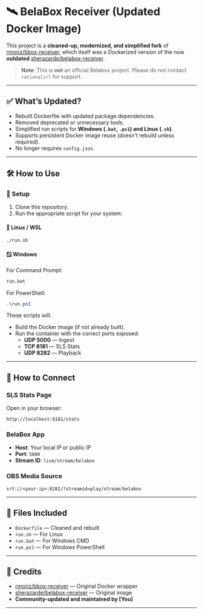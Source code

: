 # 🛰️ BelaBox Receiver (Updated Docker Image)

This project is a **cleaned-up, modernized, and simplified fork** of [rmoriz/bbox-receiver](https://github.com/rmoriz/bbox-receiver), which itself was a Dockerized version of the now **outdated** [sherazarde/belabox-receiver](https://hub.docker.com/r/sherazarde/belabox-receiver).

> **Note**: This is **not** an official Belabox project. Please do not contact `rationalirl` for support.

---

## ✅ What’s Updated?

- Rebuilt Dockerfile with updated package dependencies.
- Removed deprecated or unnecessary tools.
- Simplified run scripts for **Windows (`.bat`, `.ps1`) and Linux (`.sh`)**.
- Supports persistent Docker image reuse (doesn't rebuild unless required).
- No longer requires `config.json`.

---

## 🛠️ How to Use

### 🔧 Setup

1. Clone this repository.
2. Run the appropriate script for your system:

#### 🐧 Linux / WSL
```bash
./run.sh
```

#### 🪟 Windows
For Command Prompt:
```cmd
run.bat
```

For PowerShell:
```powershell
.\run.ps1
```

These scripts will:
- Build the Docker image (if not already built).
- Run the container with the correct ports exposed:
  - **UDP 5000** — Ingest
  - **TCP 8181** — SLS Stats
  - **UDP 8282** — Playback

---

## 📡 How to Connect

### SLS Stats Page
Open in your browser:
```
http://localhost:8181/stats
```

### BelaBox App
- **Host**: Your local IP or public IP
- **Port**: `5000`
- **Stream ID**: `live/stream/belabox`

### OBS Media Source
```
srt://<your-ip>:8282/?streamid=play/stream/belabox
```

---

## 📁 Files Included

- `Dockerfile` — Cleaned and rebuilt
- `run.sh` — For Linux
- `run.bat` — For Windows CMD
- `run.ps1` — For Windows PowerShell

---

## 🧠 Credits

- [rmoriz/bbox-receiver](https://github.com/rmoriz/bbox-receiver) — Original Docker wrapper
- [sherazarde/belabox-receiver](https://hub.docker.com/r/sherazarde/belabox-receiver) — Original image
- **Community-updated and maintained by [You]**

---
